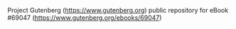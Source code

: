 Project Gutenberg (https://www.gutenberg.org) public repository for eBook #69047 (https://www.gutenberg.org/ebooks/69047)
